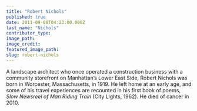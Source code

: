 ```yaml
---
title: "Robert Nichols"
published: true
date: 2011-09-08T04:23:00.000Z
last_name: "Nichols"
contributor_type:
image_path:
image_credit:
featured_image_path:
slug: robert-nichols
---
```


A landscape architect who once operated a construction business with a community storefront on Manhattan’s Lower East Side, Robert Nichols was born in Worcester, Massachusetts, in 1919. He left home at an early age, and some of his travel experiences are recounted in his first book of poems, _Slow Newsreel of Man Riding Train_ (City Lights, 1962). He died of cancer in 2010.


